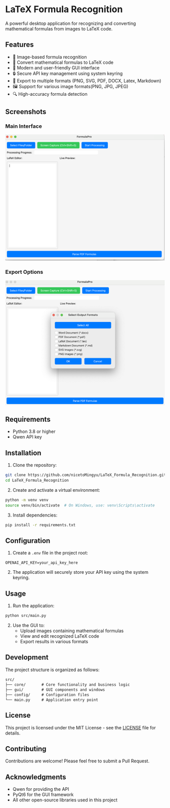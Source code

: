 # LaTeX Formula Recognition

A powerful desktop application for recognizing and converting mathematical formulas from images to LaTeX code.

## Features

- 📸 Image-based formula recognition
- 🔄 Convert mathematical formulas to LaTeX code
- 🎨 Modern and user-friendly GUI interface
- 🔒 Secure API key management using system keyring
- 📝 Export to multiple formats (PNG, SVG, PDF, DOCX, Latex, Markdown)
- 🖼️ Support for various image formats(PNG, JPG, JPEG)
- 🔍 High-accuracy formula detection

## Screenshots

### Main Interface
![Main Interface](assets/screenshots/main_interface.png)

### Export Options
![Export Options](assets/screenshots/export_options.png)

## Requirements

- Python 3.8 or higher
- Qwen API key

## Installation

1. Clone the repository:
```bash
git clone https://github.com/nicetoMingyu/LaTeX_Formula_Recognition.git
cd LaTeX_Formula_Recognition
```

2. Create and activate a virtual environment:
```bash
python -m venv venv
source venv/bin/activate  # On Windows, use: venv\Scripts\activate
```

3. Install dependencies:
```bash
pip install -r requirements.txt
```

## Configuration

1. Create a `.env` file in the project root:
```
OPENAI_API_KEY=your_api_key_here
```

2. The application will securely store your API key using the system keyring.

## Usage

1. Run the application:
```bash
python src/main.py
```

2. Use the GUI to:
   - Upload images containing mathematical formulas
   - View and edit recognized LaTeX code
   - Export results in various formats

## Development

The project structure is organized as follows:
```
src/
├── core/       # Core functionality and business logic
├── gui/        # GUI components and windows
├── config/     # Configuration files
└── main.py     # Application entry point
```

## License

This project is licensed under the MIT License - see the [LICENSE](LICENSE) file for details.

## Contributing

Contributions are welcome! Please feel free to submit a Pull Request.

## Acknowledgments

- Qwen for providing the API
- PyQt6 for the GUI framework
- All other open-source libraries used in this project 